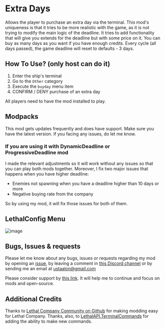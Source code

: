 # Extra Days
Allows the player to purchase an extra day via the terminal. This mod's uniqueness is that it tries to be more realistic with the game, as it is not trying to modify the main logic of the deadline. It tries to add functionality that will give you extends for the deadline but with some price on it. You can buy as many days as you want if you have enough credits. Every cycle (all days passed), the game deadline will reset to defaults - 3 days.

## How To Use? (only host can do it)
1. Enter the ship's terminal
2. Go to the `Other` category
3. Execute the `buyday` menu item
4. CONFIRM / DENY purchase of an extra day

All players need to have the mod installed to play.

## Modpacks
This mod gets updates frequently and does have support. Make sure you have the latest version. If you facing any issues, do let me know.

### If you are using it with DynamicDeadline or ProgressiveDeadline mod
I made the relevant adjustments so it will work without any issues so that you can play both mods together. Moreover, I fix two major issues that happens when you have higher deadline:
- Enemies not spawning when you have a deadline higher than 10 days or more
- Negative buying rate from the company

So by using my mod, it will fix those issues for both of them.

## LethalConfig Menu
![image](https://github.com/ustaalon/LethalCompany.ExtraDays/assets/19238320/14cdfa7f-d326-42e4-874c-9f2516268a29)

## Bugs, Issues & requests
Please let me know about any bugs, issues or requests regarding my mod by opening an [issue](https://github.com/ustaalon/LethalCompany.ExtraDays/issues), by leaving a comment in [this Discord channel](https://discord.com/channels/1168655651455639582/1190842600534573056) or by sending me an email at ustaalon@gmail.com

Please consider support by [this link](https://ko-fi.com/ustaalon). It will help me to continue and focus on mods and open-source.

## Additional Credits
Thanks to [Lethal Company Community on Github](https://github.com/LethalCompany) for making modding easy for Lethal Company.
Thanks, also, to [LethalAPI.TerminalCommands](https://github.com/LethalCompany/LethalAPI.TerminalCommands) for adding the ability to make new commands.